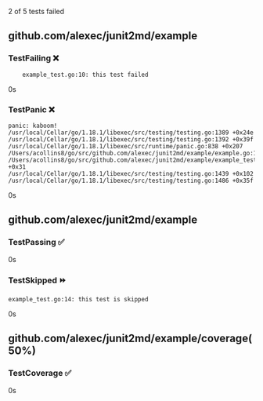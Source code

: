 2 of 5 tests failed
## github.com/alexec/junit2md/example
### TestFailing ❌
```
    example_test.go:10: this test failed
```
0s
### TestPanic ❌
```
panic: kaboom!
/usr/local/Cellar/go/1.18.1/libexec/src/testing/testing.go:1389 +0x24e
/usr/local/Cellar/go/1.18.1/libexec/src/testing/testing.go:1392 +0x39f
/usr/local/Cellar/go/1.18.1/libexec/src/runtime/panic.go:838 +0x207
/Users/acollins8/go/src/github.com/alexec/junit2md/example/example.go:10
/Users/acollins8/go/src/github.com/alexec/junit2md/example/example_test.go:18 +0x31
/usr/local/Cellar/go/1.18.1/libexec/src/testing/testing.go:1439 +0x102
/usr/local/Cellar/go/1.18.1/libexec/src/testing/testing.go:1486 +0x35f
```
0s
## github.com/alexec/junit2md/example
### TestPassing ✅
0s
### TestSkipped ⏩️
    example_test.go:14: this test is skipped
0s
## github.com/alexec/junit2md/example/coverage(50%)
### TestCoverage ✅
0s

